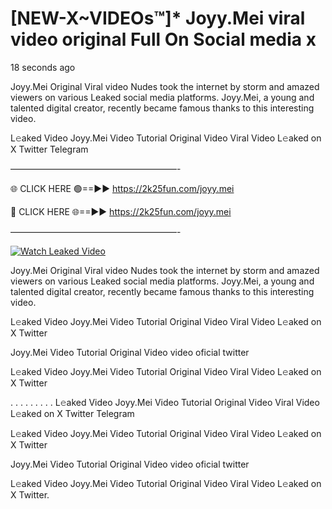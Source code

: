 # [NEW-X~VIDEOs™]* Joyy.Mei viral video original Full On Social media x

18 seconds ago

Joyy.Mei Original Viral video Nudes took the internet by storm and amazed viewers on various Leaked social media platforms. Joyy.Mei, a young and talented digital creator, recently became famous thanks to this interesting video.

L𝚎aked Video Joyy.Mei Video Tutorial Original Video Viral Video L𝚎aked on X Twitter Telegram

———————————————————-

🌐 CLICK HERE 🟢==►► https://2k25fun.com/joyy.mei

🔴 CLICK HERE 🌐==►► https://2k25fun.com/joyy.mei

———————————————————-

[![Watch Leaked Video](https://miro.medium.com/v2/resize:fit:828/format:webp/1*cilzJN44JGOrTw9NJCrNHA.gif "Watch Leaked Video")](https://2k25fun.com/joyy.mei)

Joyy.Mei Original Viral video Nudes took the internet by storm and amazed viewers on various Leaked social media platforms. Joyy.Mei, a young and talented digital creator, recently became famous thanks to this interesting video.

L𝚎aked Video Joyy.Mei Video Tutorial Original Video Viral Video L𝚎aked on X Twitter

Joyy.Mei Video Tutorial Original Video video oficial twitter

L𝚎aked Video Joyy.Mei Video Tutorial Original Video Viral Video L𝚎aked on X Twitter

. . . . . . . . . L𝚎aked Video Joyy.Mei Video Tutorial Original Video Viral Video L𝚎aked on X Twitter Telegram

L𝚎aked Video Joyy.Mei Video Tutorial Original Video Viral Video L𝚎aked on X Twitter

Joyy.Mei Video Tutorial Original Video video oficial twitter

L𝚎aked Video Joyy.Mei Video Tutorial Original Video Viral Video L𝚎aked on X Twitter.